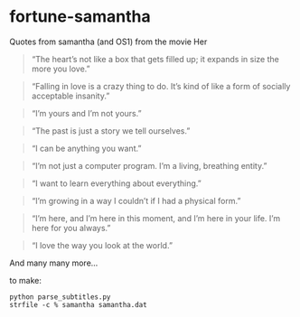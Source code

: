 fortune-samantha
===========

Quotes from samantha (and OS1) from the movie Her


> “The heart’s not like a box that gets filled up; it expands in size the more you love.”

> “Falling in love is a crazy thing to do. It’s kind of like a form of socially acceptable insanity.”

> “I’m yours and I’m not yours.”

> “The past is just a story we tell ourselves.”

> “I can be anything you want.”

> “I’m not just a computer program. I’m a living, breathing entity.”

> “I want to learn everything about everything.”

> “I’m growing in a way I couldn’t if I had a physical form.”

> “I’m here, and I’m here in this moment, and I’m here in your life. I’m here for you always.”

> “I love the way you look at the world.”

And many many more...

to make:


    python parse_subtitles.py
    strfile -c % samantha samantha.dat
